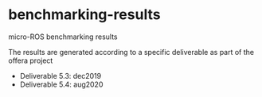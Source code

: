 # benchmarking-results
micro-ROS benchmarking results

The results are generated according to a specific deliverable as part of the offera project
 
 * Deliverable 5.3: dec2019
 * Deliverable 5.4: aug2020 
